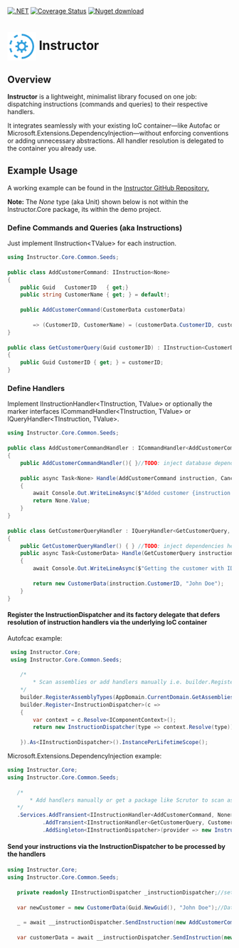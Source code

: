 [![.NET](https://github.com/code-dispenser/Instructor/actions/workflows/dotnet.yml/badge.svg?branch=main)](https://github.com/code-dispenser/Instructor/actions/workflows/dotnet.yml) [![Coverage Status](https://coveralls.io/repos/github/code-dispenser/Instructor/badge.svg?branch=main)](https://coveralls.io/github/code-dispenser/Instructor?branch=main) [![Nuget download][download-image]][download-url]

[download-image]: https://img.shields.io/nuget/dt/Instructor.Core
[download-url]: https://www.nuget.org/packages/Instructor.Core

<h1>
<img src="https://raw.githubusercontent.com/code-dispenser/Instructor/main/assets/Icon-64.png" align="center" alt="Instructor icon" /> Instructor
</h1>
<!--
# ![icon](https://raw.githubusercontent.com/code-dispenser/Instructor/main/assets/icon-64.png) When
-->
<!-- H1 for git hub, but for nuget the markdown is fine as it centers the image, uncomment as appropriate and do the same at the bottom of this file for the icon author -->

## Overview
**Instructor** is a lightweight, minimalist library focused on one job: dispatching instructions (commands and queries) to their respective handlers.

It integrates seamlessly with your existing IoC container—like Autofac or Microsoft.Extensions.DependencyInjection—without enforcing conventions or adding unnecessary abstractions. All handler resolution is delegated to the container you already use.

## Example Usage

A working example can be found in the [Instructor GitHub Repository.](https://github.com/code-dispenser/Instructor)

**Note:** The *None* type (aka Unit) shown below is not within the Instructor.Core package, its within the demo project.

### Define Commands and Queries (aka Instructions)
Just implement IInstruction&lt;TValue&gt; for each instruction.
```csharp   
using Instructor.Core.Common.Seeds;

public class AddCustomerCommand: IInstruction<None>
{
    public Guid   CustomerID   { get;}
    public string CustomerName { get; } = default!;

    public AddCustomerCommand(CustomerData customerData)

        => (CustomerID, CustomerName) = (customerData.CustomerID, customerData.CustomerName);
}

public class GetCustomerQuery(Guid customerID) : IInstruction<CustomerData>
{
    public Guid CustomerID { get; } = customerID;
}

```

### Define Handlers
Implement IInstructionHandler&lt;TInstruction, TValue&gt; or optionally the marker interfaces ICommandHandler&lt;TInstruction, TValue&gt; 
or IQueryHandler&lt;TInstruction, TValue&gt;.  
```csharp   
using Instructor.Core.Common.Seeds;

public class AddCustomerCommandHandler : ICommandHandler<AddCustomerCommand, None>
{
    public AddCustomerCommandHandler(){ }//TODO: inject database dependencies here

    public async Task<None> Handle(AddCustomerCommand instruction, CancellationToken cancellationToken)
    {
        await Console.Out.WriteLineAsync($"Added customer {instruction.CustomerName} with ID {instruction.CustomerID} to the database (not).");
        return None.Value;
    }
}

public class GetCustomerQueryHandler : IQueryHandler<GetCustomerQuery, CustomerData>
{
    public GetCustomerQueryHandler() { } //TODO: inject dependencies here as usual
    public async Task<CustomerData> Handle(GetCustomerQuery instruction, CancellationToken cancellationToken)
    {
        await Console.Out.WriteLineAsync($"Getting the customer with ID {instruction.CustomerID} from the database (not).");

        return new CustomerData(instruction.CustomerID, "John Doe");
    }
}

```

#### Register the InstructionDispatcher and its factory delegate that defers resolution of instruction handlers via the underlying IoC container 
Autofcac example:

```csharp   
 using Instructor.Core;
 using Instructor.Core.Common.Seeds;

    /*
        * Scan assemblies or add handlers manually i.e. builder.RegisterType<AddCustomerCommandHandler>().As<IInstructionHandler<AddCustomerCommand, None>>()
    */
    builder.RegisterAssemblyTypes(AppDomain.CurrentDomain.GetAssemblies()).AsClosedTypesOf(typeof(IInstructionHandler<,>));
    builder.Register<InstructionDispatcher>(c =>
    {
        var context = c.Resolve<IComponentContext>();
        return new InstructionDispatcher(type => context.Resolve(type));
    
    }).As<IInstructionDispatcher>().InstancePerLifetimeScope();

```
Microsoft.Extensions.DependencyInjection example:
 ```csharp
 using Instructor.Core;
 using Instructor.Core.Common.Seeds;

    /*
        * Add handlers manually or get a package like Scrutor to scan assemblies
    */
    .Services.AddTransient<IInstructionHandler<AddCustomerCommand, None>, AddCustomerCommandHandler>()
            .AddTransient<IInstructionHandler<GetCustomerQuery, CustomerData>, GetCustomerQueryHandler>()
            .AddSingleton<IInstructionDispatcher>(provider => new InstructionDispatcher(type => provider.GetRequiredService(type)))

```


#### Send your instructions via the InstructionDispatcher to be processed by the handlers
 ```csharp
 using Instructor.Core;
 using Instructor.Core.Common.Seeds;

    private readonly IInstructionDispatcher _instructionDispatcher;//set by constructor injection

    var newCustomer = new CustomerData(Guid.NewGuid(), "John Doe");//Data recieved from some client

    _ = await __instructionDispatcher.SendInstruction(new AddCustomerCommand(newCustomer));//just dispatch the command (instruction) for handling

    var customerData = await __instructionDispatcher.SendInstruction(new GetCustomerQuery(newCustomer.CustomerID));


```

